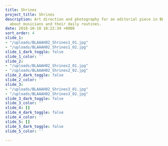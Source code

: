 ```yaml
---
title: Shrines
project_title: Shrines
description: Art direction and photography for an editorial piece in BLAAAH magazine
  about musicians and their daily routines.
date: 2018-10-10 18:22:34 +0000
sort_order: 4
slide_1:
- "/uploads/BLAAAH02_Shrines1_01.jpg"
- "/uploads/BLAAAH02_Shrines1_02.jpg"
slide_1_dark_toggle: false
slide_1_color: ''
slide_2:
- "/uploads/BLAAAH02_Shrines2_01.jpg"
- "/uploads/BLAAAH02_Shrines2_02.jpg"
slide_2_dark_toggle: false
slide_2_color: ''
slide_3:
- "/uploads/BLAAAH02_Shrines3_01.jpg"
- "/uploads/BLAAAH02_Shrines3_02.jpg"
slide_3_dark_toggle: false
slide_3_color: ''
slide_4: []
slide_4_dark_toggle: false
slide_4_color: ''
slide_5: []
slide_5_dark_toggle: false
slide_5_color: ''

---
```

